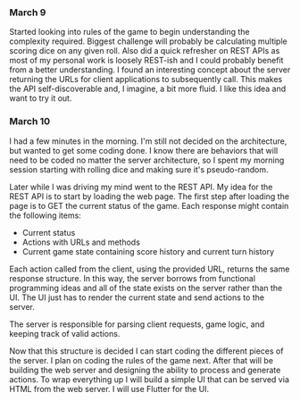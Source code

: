 ### March 9

Started looking into rules of the game to begin understanding the complexity required. Biggest challenge will probably be calculating multiple scoring dice on any given roll. Also did a quick refresher on REST APIs as most of my personal work is loosely REST-ish and I could probably benefit from a better understanding. I found an interesting concept about the server returning the URLs for client applications to subsequently call.  This makes the API self-discoverable and, I imagine, a bit more fluid.  I like this idea and want to try it out.

### March 10

I had a few minutes in the morning. I'm still not decided on the architecture, but wanted to get some coding done. I know there are behaviors that will need to be coded no matter the server architecture, so I spent my morning session starting with rolling dice and making sure it's pseudo-random.

Later while I was driving my mind went to the REST API. My idea for the REST API is to start by loading the web page. The first step after loading the page is to GET the current status of the game. Each response might contain the following items:

- Current status
- Actions with URLs and methods
- Current game state containing score history and current turn history

Each action called from the client, using the provided URL, returns the same response structure. In this way, the server borrows from functional programming ideas and all of the state exists on the server rather than the UI.  The UI just has to render the current state and send actions to the server.

The server is responsible for parsing client requests, game logic, and keeping track of valid actions.

Now that this structure is decided I can start coding the different pieces of the server. I plan on coding the rules of the game next. After that will be building the web server and designing the ability to process and generate actions. To wrap everything up I will build a simple UI that can be served via HTML from the web server. I will use Flutter for the UI.
